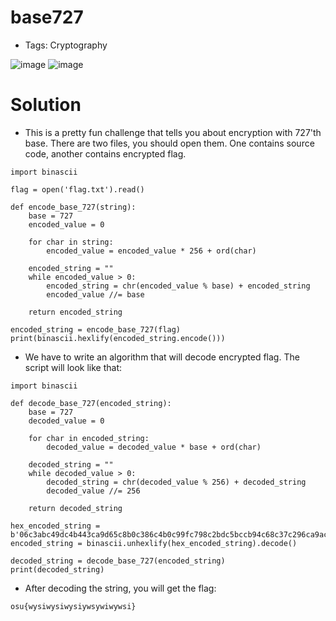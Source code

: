 # base727
- Tags: Cryptography

![image](https://github.com/archv1le/CTF-Write-Ups/assets/158765690/ee0cdb66-d1d0-46c9-92d8-325ee849fb6b)
![image](https://github.com/archv1le/CTF-Write-Ups/assets/158765690/536e6cb5-ad25-4929-a591-84f283c25891)

# Solution
- This is a pretty fun challenge that tells you about encryption with 727'th base. There are two files, you should open them. One contains source code, another contains encrypted flag.

```
import binascii

flag = open('flag.txt').read()

def encode_base_727(string):
    base = 727
    encoded_value = 0

    for char in string:
        encoded_value = encoded_value * 256 + ord(char)

    encoded_string = ""
    while encoded_value > 0:
        encoded_string = chr(encoded_value % base) + encoded_string
        encoded_value //= base

    return encoded_string

encoded_string = encode_base_727(flag)
print(binascii.hexlify(encoded_string.encode()))
```

- We have to write an algorithm that will decode encrypted flag. The script will look like that:

```
import binascii

def decode_base_727(encoded_string):
    base = 727
    decoded_value = 0

    for char in encoded_string:
        decoded_value = decoded_value * base + ord(char)

    decoded_string = ""
    while decoded_value > 0:
        decoded_string = chr(decoded_value % 256) + decoded_string
        decoded_value //= 256

    return decoded_string

hex_encoded_string = b'06c3abc49dc4b443ca9d65c8b0c386c4b0c99fc798c2bdc5bccb94c68c37c296ca9ac29ac790c4af7bc585c59d'
encoded_string = binascii.unhexlify(hex_encoded_string).decode()

decoded_string = decode_base_727(encoded_string)
print(decoded_string)
```

- After decoding the string, you will get the flag:

```
osu{wysiwysiwysiywsywiwywsi}
```

